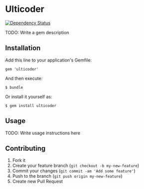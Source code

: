 # Ulticoder

[![Dependency Status](https://gemnasium.com/klangfeld/ulticoder.png)](https://gemnasium.com/klangfeld/ulticoder)

TODO: Write a gem description

## Installation

Add this line to your application's Gemfile:

    gem 'ulticoder'

And then execute:

    $ bundle

Or install it yourself as:

    $ gem install ulticoder

## Usage

TODO: Write usage instructions here

## Contributing

1. Fork it
2. Create your feature branch (`git checkout -b my-new-feature`)
3. Commit your changes (`git commit -am 'Add some feature'`)
4. Push to the branch (`git push origin my-new-feature`)
5. Create new Pull Request
